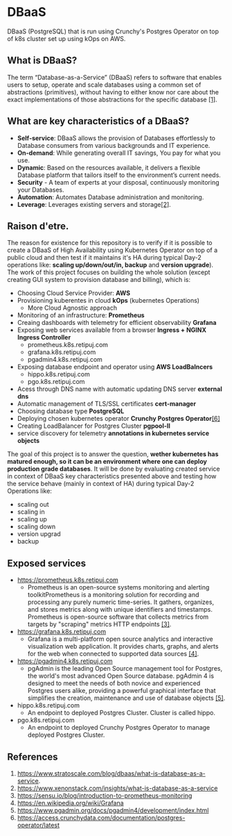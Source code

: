 # DBaaS
DBaaS (PostgreSQL) that is run using Crunchy's Postgres Operator on top of k8s cluster set up using kOps on AWS.

## What is DBaaS?
The term “Database-as-a-Service” (DBaaS) refers to software that enables users to setup, operate and scale databases using a common set of abstractions (primitives), without having to either know nor care about the exact implementations of those abstractions for the specific database [[1]](https://www.stratoscale.com/blog/dbaas/what-is-database-as-a-service).

## What are key characteristics of a DBaaS?
- **Self-service**: DBaaS allows the provision of Databases effortlessly to Database consumers from various backgrounds and IT experience.
- **On-demand**: While generating overall IT savings, You pay for what you use.
- **Dynamic**: Based on the resources available, it delivers a flexible Database platform that tailors itself to the environment’s current needs.
- **Security** - A team of experts at your disposal, continuously monitoring your Databases.
- **Automation**: Automates Database administration and monitoring.
- **Leverage**: Leverages existing servers and storage[[2]](https://www.xenonstack.com/insights/what-is-database-as-a-service).

## Raison d'etre.
The reason for existence for this repository is to verify if it is possible to create a DBaaS of High Availability using Kubernetes Operator on top of a public cloud and then test if it maintains it's HA during typical Day-2 operations like: **scaling up/down/out/in, backup** and **version upgrade**). The work of this project focuses on building the whole solution (except creating GUI system to provision database and billing), which is:
- Choosing Cloud Service Provider: **AWS**
- Provisioning kuberentes in cloud **kOps** (kubernetes Operations)
	- More Cloud Agnostic approach
- Monitoring of an infrastructure: **Prometheus**
- Creaing dashboards with telemetry for efficient observability **Grafana**
- Exposing web services available from a browser **Ingress + NGINX Ingress Controller**
	- prometheus.k8s.retipuj.com
	- grafana.k8s.retipuj.com
	- pgadmin4.k8s.retipuj.com 
- Exposing database endpoint and operator using **AWS LoadBalncers**
	- hippo.k8s.retipuj.com
	- pgo.k8s.retipuj.com
- Acess through DNS name with automatic updating DNS server **external dns** 
- Automatic management of TLS/SSL certificates **cert-manager**
- Choosing database type **PostgreSQL**
- Deploying chosen kubernetes operator **Crunchy Postgres Operator**[[6]](https://access.crunchydata.com/documentation/postgres-operator/latest/)
- Creating LoadBalancer for Postgres Cluster **pgpool-II**
- service discovery for telemetry **annotations in kubernetes service objects**

The goal of this project is to answer the question, **wether kubernetes has matured enough, so it can be an environment where one can deploy production grade databases**. It will be done by evaluating created service in context of DBaaS key characteristics presented above and testing how the service behave (mainly in context of HA) during typical Day-2 Operations like:
- scaling out
- scaling in
- scaling up
- scaling down
- version upgrad
- backup

## Exposed services
- https://prometheus.k8s.retipuj.com
	- Prometheus is an open-source systems monitoring and alerting toolkitPrometheus is a monitoring solution for recording and processing any purely numeric time-series. It gathers, organizes, and stores metrics along with unique identifiers and timestamps. Prometheus is open-source software that collects metrics from targets by "scraping" metrics HTTP endpoints [[3]](https://sensu.io/blog/introduction-to-prometheus-monitoring).
- https://grafana.k8s.retipuj.com
	- Grafana is a multi-platform open source analytics and interactive visualization web application. It provides charts, graphs, and alerts for the web when connected to supported data sources [[4]](https://en.wikipedia.org/wiki/Grafana).
- https://pgadmin4.k8s.retipuj.com
	- pgAdmin is the leading Open Source management tool for Postgres, the world's most advanced Open Source database. pgAdmin 4 is designed to meet the needs of both novice and experienced Postgres users alike, providing a powerful graphical interface that simplifies the creation, maintenance and use of database objects [[5]](https://www.pgadmin.org/docs/pgadmin4/development/index.html).
- hippo.k8s.retipuj.com
	- An endpoint to deployed Postgres Cluster. Cluster is called hippo.
- pgo.k8s.retipuj.com
	- An endpoint to deployed Crunchy Postgres Operator to manage deployed Postgres Cluster.

## References
1. https://www.stratoscale.com/blog/dbaas/what-is-database-as-a-service.
2. https://www.xenonstack.com/insights/what-is-database-as-a-service
3. https://sensu.io/blog/introduction-to-prometheus-monitoring
4. https://en.wikipedia.org/wiki/Grafana
5. https://www.pgadmin.org/docs/pgadmin4/development/index.html
6. https://access.crunchydata.com/documentation/postgres-operator/latest
